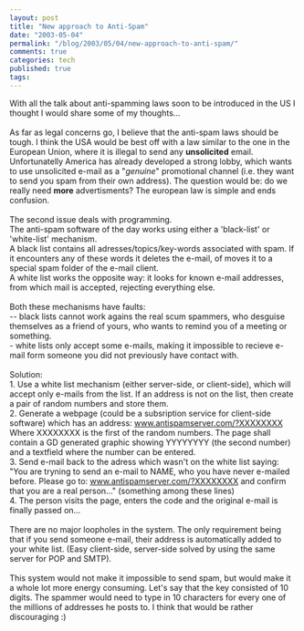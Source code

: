 ```yaml
---
layout: post
title: "New approach to Anti-Spam"
date: "2003-05-04"
permalink: "/blog/2003/05/04/new-approach-to-anti-spam/"
comments: true
categories: tech
published: true
tags: 
---
```


With all the talk about anti-spamming laws soon to be introduced in the US I thought I would share some of my thoughts...<br /><br />As far as legal concerns go, I believe that the anti-spam laws should be tough. I think the USA would be best off with a law similar to the one in the European Union, where it is illegal to send any <b>unsolicited</b> email. Unfortunatelly America has already developed a strong lobby, which wants to use unsolicited e-mail as a "<i>genuine</i>" promotional channel (i.e. they want to send you spam from their own address). The question would be: do we really need <b>more</b> advertisments? The european law is simple and ends confusion.<br /><br />The second issue deals with programming.<br />The anti-spam software of the day works using either a 'black-list' or 'white-list' mechanism. <br />A black list contains all adresses/topics/key-words associated with spam. If it encounters any of these words it deletes the e-mail, of moves it to a special spam folder of the e-mail client.<br />A white list works the opposite way: it looks for known e-mail addresses, from which mail is accepted, rejecting everything else.<br /><br />Both these mechanisms have faults:<br /> -- black lists cannot work agains the real scum spammers, who desguise themselves as a friend of yours, who wants to remind you of a meeting or something.<br />- white lists only accept some e-mails, making it impossible to recieve e-mail form someone you did not previously have contact with.<br /><br />Solution:<br />1. Use a white list mechanism (either server-side, or client-side), which will accept only e-mails from the list. If an address is not on the list, then create a pair of random numbers and store them. <br />2. Generate a webpage (could be a subsription service for client-side software) which has an address: www.antispamserver.com/?XXXXXXXX<br />Where XXXXXXXX is the first of the random numbers. The page shall contain a GD generated graphic showing YYYYYYYY (the second number) and a textfield where the number can be entered.<br />3. Send e-mail back to the adress which wasn't on the white list saying: "You are tryning to send an e-mail to NAME, who you have never e-mailed before. Please go to: www.antispamserver.com/?XXXXXXXX and confirm that you are a real person..." (something among these lines)<br />4. The person visits the page, enters the code and the original e-mail is finally passed on...<br /><br />There are no major loopholes in the system. The only requirement being that if you send someone e-mail, their address is automatically added to your white list. (Easy client-side, server-side solved by using the same server for POP and SMTP).<br /><br />This system would not make it impossible to send spam, but would make it a whole lot more energy consuming. Let's say that the key consisted of 10 digits. The spammer would need to type in 10 characters for every one of the millions of addresses he posts to. I think that would be rather discouraging :)
